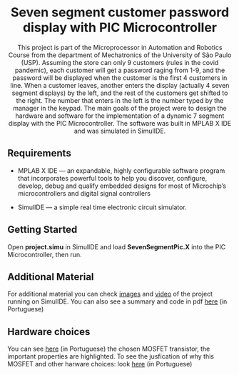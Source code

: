 <h1 align="center">
  Seven segment customer password display with PIC Microcontroller
</h1>

<p align="center">
    This project is part of the Microprocessor in Automation and Robotics Course from the department of Mechatronics of the University of São Paulo (USP).
    Assuming the store can only 9 customers (rules in the covid pandemic), each customer will get a password raging from 1-9, and the password will be displayed
    when the customer is the first 4 customers in line. When a customer leaves, another enters the display (actually 4 seven segment displays) by the left, and the rest of the customers get shifted to the right. The number that enters in the left is the number typed by the manager in the keypad. The main goals of the project were to design the hardware and software for the implementation of a dynamic 7 segment display with the PIC Microcontroller. The software was built in MPLAB X IDE and was simulated in SimulIDE.
</p>

## Requirements

- MPLAB X IDE — an expandable, highly configurable software program that incorporates powerful tools to help you discover, configure, develop, debug and qualify embedded designs for most of Microchip’s microcontrollers and digital signal controllers

- SimulIDE —  a simple real time electronic circuit simulator.

## Getting Started

Open **project.simu** in SimulIDE and load **SevenSegmentPic.X** into the PIC Microcontroller, then run.

## Additional Material

For additional material you can check [images](https://github.com/BrunoScaglione/Seven-Segment-Display-PIC-Microcontroller/tree/main/images_simulide) and [video](https://github.com/BrunoScaglione/Seven-Segment-Display-PIC-Microcontroller/tree/main/video_simulide)
of the project running on SimulIDE. You can also see a summary and code in pdf [here](https://github.com/BrunoScaglione/Seven-Segment-Display-PIC-Microcontroller/blob/main/code_and_summary.pdf) (in Portuguese)

## Hardware choices

You can see [here](https://github.com/BrunoScaglione/Seven-Segment-Display-PIC-Microcontroller/tree/main/images_datasheet_mosfet) (in Portuguese) the chosen MOSFET transistor, the important properties are highlighted. To see the jusfication of why this MOSFET and other harware choices: look [here](https://github.com/BrunoScaglione/Seven-Segment-Display-PIC-Microcontroller/blob/main/Hardware_choices.pdf) (in Portuguese)
